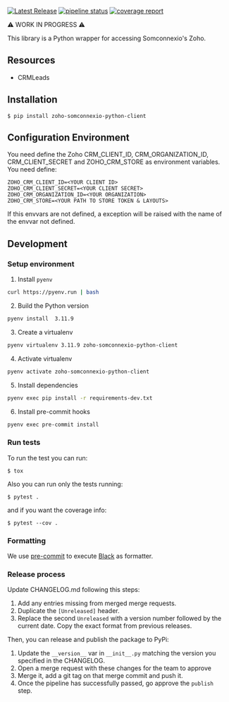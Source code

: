 
[![Latest Release](https://git.coopdevs.org/coopdevs/som-connexio/zoho/zoho-somconnexio-python-client/-/badges/release.svg)](https://git.coopdevs.org/coopdevs/som-connexio/zoho/zoho-somconnexio-python-client/-/releases)
[![pipeline status](https://git.coopdevs.org/coopdevs/som-connexio/zoho/zoho-somconnexio-python-client/badges/main/pipeline.svg)](https://git.coopdevs.org/coopdevs/som-connexio/zoho/zoho-somconnexio-python-client/-/commits/main)
[![coverage report](https://git.coopdevs.org/coopdevs/som-connexio/zoho/zoho-somconnexio-python-client/badges/main/coverage.svg)](https://git.coopdevs.org/coopdevs/som-connexio/zoho/zoho-somconnexio-python-client/-/commits/main)

:warning: WORK IN PROGRESS :warning:

This library is a Python wrapper for accessing Somconnexio's Zoho.

## Resources

* CRMLeads

## Installation

```commandline
$ pip install zoho-somconnexio-python-client
```

## Configuration Environment

You need define the Zoho CRM_CLIENT_ID, CRM_ORGANIZATION_ID, CRM_CLIENT_SECRET and ZOHO_CRM_STORE as environment variables. You need define:

```
ZOHO_CRM_CLIENT_ID=<YOUR CLIENT ID>
ZOHO_CRM_CLIENT_SECRET=<YOUR CLIENT SECRET>
ZOHO_CRM_ORGANIZATION_ID=<YOUR ORGANIZATION>
ZOHO_CRM_STORE=<YOUR PATH TO STORE TOKEN & LAYOUTS>

```

If this envvars are not defined, a exception will be raised with the name of the envvar not defined.

## Development

### Setup environment

1. Install `pyenv`
```sh
curl https://pyenv.run | bash
```
2. Build the Python version
```sh
pyenv install  3.11.9
```
3. Create a virtualenv
```sh
pyenv virtualenv 3.11.9 zoho-somconnexio-python-client
```
4. Activate virtualenv
```sh
pyenv activate zoho-somconnexio-python-client
```
5. Install dependencies
```sh
pyenv exec pip install -r requirements-dev.txt
```
6. Install pre-commit hooks
```sh
pyenv exec pre-commit install
```

### Run tests

To run the test you can run:

```
$ tox
```

Also you can run only the tests running:

```
$ pytest .
```

and if you want the coverage info:

```
$ pytest --cov .
```

### Formatting

We use [pre-commit](https://pre-commit.com/) to execute [Black](https://github.com/psf/black) as formatter.


### Release process

Update CHANGELOG.md following this steps:

1. Add any entries missing from merged merge requests.
1. Duplicate the `[Unreleased]` header.
1. Replace the second `Unreleased` with a version number followed by the current date. Copy the exact format from previous releases.

Then, you can release and publish the package to PyPi:

1. Update the `__version__` var in `__init__.py` matching the version you specified in the CHANGELOG.
1. Open a merge request with these changes for the team to approve
1. Merge it, add a git tag on that merge commit and push it.
1. Once the pipeline has successfully passed, go approve the `publish` step.
